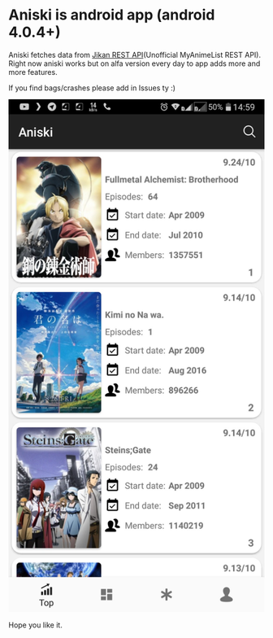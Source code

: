 # Aniski is android app (android 4.0.4+)

Aniski fetches data from [Jikan REST API](https://github.com/jikan-me/jikan)(Unofficial MyAnimeList REST API).
Right now aniski works but on alfa version every day to app adds more and more features. 

If you find bags/crashes please add in Issues ty :)

![alt text](https://github.com/freja96/aniski_apk/blob/master/UI/UI%20item%20design%200.7.jpg)

Hope you like it.
